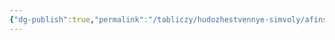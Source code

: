```yaml
---
{"dg-publish":true,"permalink":"/tabliczy/hudozhestvennye-simvoly/afinskij-akropol/","dgPassFrontmatter":true}
---
```



